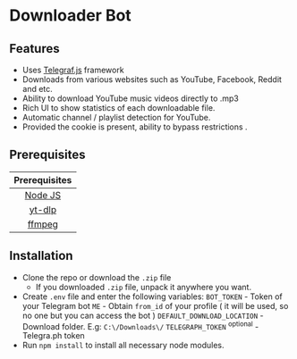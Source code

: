 # Downloader Bot

## Features

- Uses [Telegraf.js](https://telegraf.js.org/) framework
- Downloads from various websites such as YouTube, Facebook, Reddit and etc. 
- Ability to download YouTube music videos directly to .mp3
- Rich UI to show statistics of each downloadable file.
- Automatic channel / playlist detection for YouTube.
- Provided the cookie is present, ability to bypass restrictions .

## Prerequisites

| Prerequisites |
|:-------------:|
| [Node JS](https://nodejs.org/en/download/) |
| [yt-dlp](https://github.com/yt-dlp/yt-dlp)     |
| [ffmpeg](https://ffmpeg.org/download.html)     |

## Installation

* Clone the repo or download the `.zip` file
    * If you downloaded `.zip` file, unpack it anywhere you want.
* Create `.env` file and enter the following variables:
    `BOT_TOKEN` - Token of your Telegram bot
    `ME` - Obtain `from_id` of your profile ( it will be used, so no one but you can access the bot )
    `DEFAULT_DOWNLOAD_LOCATION` - Download folder. E.g: `C:\/Downloads\/`
    `TELEGRAPH_TOKEN` <sup>optional</sup> - Telegra.ph token
* Run `npm install` to install all necessary node modules.
